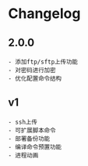 # Changelog

## 2.0.0

    - 添加ftp/sftp上传功能
    - 对密码进行加密
    - 优化配置命令结构


## v1

    - ssh上传
    - 可扩展脚本命令
    - 部署备份功能
    - 编译命令预置功能
    - 进程动画
